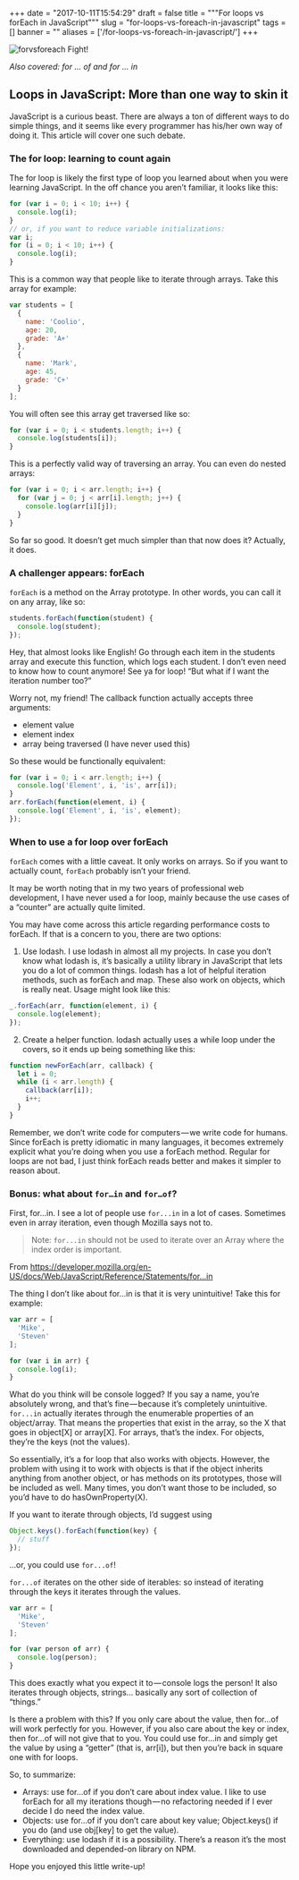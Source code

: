 
+++
date = "2017-10-11T15:54:29"
draft = false
title = """For loops vs forEach in JavaScript"""
slug = "for-loops-vs-foreach-in-javascript"
tags = []
banner = ""
aliases = ['/for-loops-vs-foreach-in-javascript/']
+++

![forvsforeach](/images/2017/10/forvsforeach.jpg)
Fight!

*Also covered: for ... of and for ... in*
## Loops in JavaScript: More than one way to skin it
JavaScript is a curious beast. There are always a ton of different ways to do simple things, and it seems like every programmer has his/her own way of doing it. This article will cover one such debate.

### The for loop: learning to count again
The for loop is likely the first type of loop you learned about when you were learning JavaScript. In the off chance you aren’t familiar, it looks like this:

```js
for (var i = 0; i < 10; i++) {
  console.log(i);
}
// or, if you want to reduce variable initializations:
var i;
for (i = 0; i < 10; i++) {
  console.log(i);
}
```

This is a common way that people like to iterate through arrays. Take this array for example:

```js
var students = [
  {
    name: 'Coolio',
    age: 20,
    grade: 'A+'
  },
  {
    name: 'Mark',
    age: 45,
    grade: 'C+'
  }
];
```

You will often see this array get traversed like so:

```js
for (var i = 0; i < students.length; i++) {
  console.log(students[i]);
}
```
This is a perfectly valid way of traversing an array. You can even do nested arrays:
```js
for (var i = 0; i < arr.length; i++) {
  for (var j = 0; j < arr[i].length; j++) {
    console.log(arr[i][j]);
  }
}
```
So far so good. It doesn’t get much simpler than that now does it?
Actually, it does.

### A challenger appears: forEach

`forEach` is a method on the Array prototype. In other words, you can call it on any array, like so:
```js
students.forEach(function(student) {
  console.log(student);
});
```
Hey, that almost looks like English! Go through each item in the students array and execute this function, which logs each student. I don’t even need to know how to count anymore! See ya for loop!
“But what if I want the iteration number too?”

Worry not, my friend! The callback function actually accepts three arguments:

- element value
- element index
- array being traversed (I have never used this)

So these would be functionally equivalent:

```js
for (var i = 0; i < arr.length; i++) {
  console.log('Element', i, 'is', arr[i]);
}
arr.forEach(function(element, i) {
  console.log('Element', i, 'is', element);
});
```

### When to use a for loop over forEach

`forEach` comes with a little caveat. It only works on arrays. So if you want to actually count, `forEach` probably isn’t your friend.

It may be worth noting that in my two years of professional web development, I have never used a for loop, mainly because the use cases of a “counter” are actually quite limited.

You may have come across this article regarding performance costs to forEach. If that is a concern to you, there are two options:

1. Use lodash. I use lodash in almost all my projects. In case you don’t know what lodash is, it’s basically a utility library in JavaScript that lets you do a lot of common things. lodash has a lot of helpful iteration methods, such as forEach and map. These also work on objects, which is really neat. Usage might look like this:

```js
_.forEach(arr, function(element, i) {
  console.log(element);
}); 
```

2. Create a helper function. lodash actually uses a while loop under the covers, so it ends up being something like this:

```js
function newForEach(arr, callback) {
  let i = 0;
  while (i < arr.length) {
    callback(arr[i]);
    i++;
  }
}
```

Remember, we don’t write code for computers — we write code for humans. Since forEach is pretty idiomatic in many languages, it becomes extremely explicit what you’re doing when you use a forEach method. Regular for loops are not bad, I just think forEach reads better and makes it simpler to reason about.

### Bonus: what about `for…in` and `for…of`?
First, for...in. I see a lot of people use `for...in` in a lot of cases. Sometimes even in array iteration, even though Mozilla says not to.

> Note: `for...in` should not be used to iterate over an Array where the index order is important.

From https://developer.mozilla.org/en-US/docs/Web/JavaScript/Reference/Statements/for...in

The thing I don’t like about for...in is that it is very unintuitive! Take this for example:

```js
var arr = [
  'Mike', 
  'Steven'
];

for (var i in arr) {
  console.log(i);
}
```

What do you think will be console logged? If you say a name, you’re absolutely wrong, and that’s fine — because it’s completely unintuitive.
`for...in` actually iterates through the enumerable properties of an object/array. That means the properties that exist in the array, so the X that goes in object[X] or array[X]. For arrays, that’s the index. For objects, they’re the keys (not the values).

So essentially, it’s a for loop that also works with objects. However, the problem with using it to work with objects is that if the object inherits anything from another object, or has methods on its prototypes, those will be included as well. Many times, you don’t want those to be included, so you’d have to do hasOwnProperty(X).

If you want to iterate through objects, I’d suggest using 

```js
Object.keys().forEach(function(key) {
  // stuff
});
```

...or, you could use `for...of`!

`for...of` iterates on the other side of iterables: so instead of iterating through the keys it iterates through the values.

```js
var arr = [
  'Mike', 
  'Steven'
];

for (var person of arr) {
  console.log(person);
}
```

This does exactly what you expect it to — console logs the person! It also iterates through objects, strings… basically any sort of collection of “things.”

Is there a problem with this? If you only care about the value, then for...of will work perfectly for you. However, if you also care about the key or index, then for...of will not give that to you. You could use for...in and simply get the value by using a “getter” (that is, arr[i]), but then you’re back in square one with for loops.

So, to summarize:

- Arrays: use for...of if you don’t care about index value. I like to use forEach for all my iterations though — no refactoring needed if I ever decide I do need the index value.
- Objects: use for...of if you don’t care about key value; Object.keys() if you do (and use obj[key] to get the value).
- Everything: use lodash if it is a possibility. There’s a reason it’s the most downloaded and depended-on library on NPM.

Hope you enjoyed this little write-up!


